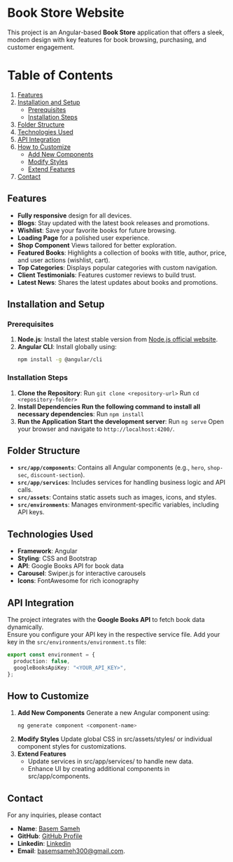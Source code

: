 # Book Store Website

This project is an Angular-based **Book Store** application that offers a sleek, modern design with key features for book browsing, purchasing, and customer engagement.

# Table of Contents

1. [Features](#features)
2. [Installation and Setup](#installation-and-setup)
   - [Prerequisites](#prerequisites)
   - [Installation Steps](#installation-steps)
3. [Folder Structure](#folder-structure)
4. [Technologies Used](#technologies-used)
5. [API Integration](#api-integration)
6. [How to Customize](#how-to-customize)
   - [Add New Components](#add-new-components)
   - [Modify Styles](#modify-styles)
   - [Extend Features](#extend-features)
7. [Contact](#contact)

## Features

- **Fully responsive** design for all devices.
- **Blogs**: Stay updated with the latest book releases and promotions.
- **Wishlist**: Save your favorite books for future browsing.
- **Loading Page** for a polished user experience.
- **Shop Component** Views tailored for better exploration.
- **Featured Books**: Highlights a collection of books with title, author, price, and user actions (wishlist, cart).
- **Top Categories**: Displays popular categories with custom navigation.
- **Client Testimonials**: Features customer reviews to build trust.
- **Latest News**: Shares the latest updates about books and promotions.

## Installation and Setup

### Prerequisites

1. **Node.js**: Install the latest stable version from [Node.js official website](https://nodejs.org).
2. **Angular CLI**: Install globally using:
   ```bash
   npm install -g @angular/cli
   ```

### Installation Steps

1. **Clone the Repository**:
   Run `git clone <repository-url>`
   Run `cd <repository-folder>`
2. **Install Dependencies Run the following command to install all necessary dependencies**:
   Run `npm install`
3. **Run the Application Start the development server**:
   Run `ng serve`
   Open your browser and navigate to `http://localhost:4200/`.

## Folder Structure

- **`src/app/components`**: Contains all Angular components (e.g., `hero`, `shop-sec`, `discount-section`).
- **`src/app/services`**: Includes services for handling business logic and API calls.
- **`src/assets`**: Contains static assets such as images, icons, and styles.
- **`src/environments`**: Manages environment-specific variables, including API keys.

## Technologies Used

- **Framework**: Angular
- **Styling**: CSS and Bootstrap
- **API**: Google Books API for book data
- **Carousel**: Swiper.js for interactive carousels
- **Icons**: FontAwesome for rich iconography

## API Integration

The project integrates with the **Google Books API** to fetch book data dynamically.  
Ensure you configure your API key in the respective service file. Add your key in the `src/environments/environment.ts` file:

```typescript
export const environment = {
  production: false,
  googleBooksApiKey: "<YOUR_API_KEY>",
};
```

## How to Customize

1. **Add New Components**
   Generate a new Angular component using:
   ```bash
   ng generate component <component-name>
   ```
2. **Modify Styles**
   Update global CSS in src/assets/styles/ or individual component styles for customizations.
3. **Extend Features**
   - Update services in src/app/services/ to handle new data.
   - Enhance UI by creating additional components in src/app/components.

## Contact

For any inquiries, please contact

- **Name**: [Basem Sameh](Basem-Sameh)
- **GitHub**: [GitHub Profile](https://github.com/basemsameh)
- **Linkedin**: [Linkedin](https://www.linkedin.com/in/basem-sameh-671b5b212/)
- **Email**: [basemsameh300@gmail.com](basemsameh300@gmail.com).
